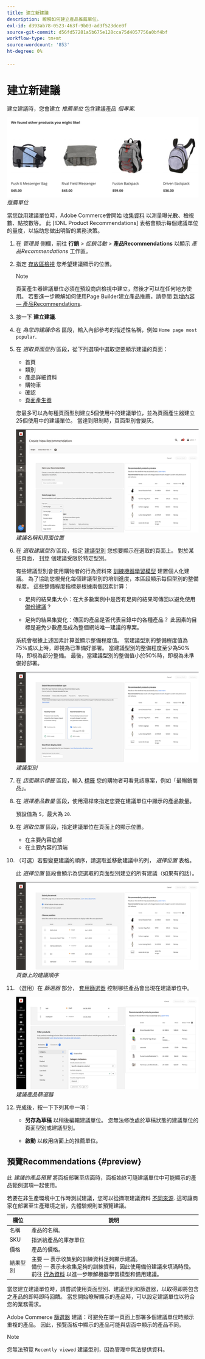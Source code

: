 ```yaml
---
title: 建立新建議
description: 瞭解如何建立產品推薦單位。
exl-id: d393ab78-0523-463f-9b03-ad3f523dce0f
source-git-commit: d56fd57281a5b675e128cca75d4057756a0bf4bf
workflow-type: tm+mt
source-wordcount: '853'
ht-degree: 0%

---
```


# 建立新建議

建立建議時，您會建立 _推薦單位_ 包含建議產品 _個專案_.

![推薦單位](assets/unit.png)
_推薦單位_

當您啟用建議單位時，Adobe Commerce會開始 [收集資料](workspace.md) 以測量曝光數、檢視數、點按數等。 此 [!DNL Product Recommendations] 表格會顯示每個建議單位的量度，以協助您做出明智的業務決策。

1. 在 _管理員_ 側欄，前往 **行銷** > _促銷活動_ > **產品Recommendations** 以顯示 _產品Recommendations_ 工作區。

1. 指定 [存放區檢視](https://experienceleague.adobe.com/docs/commerce-admin/start/setup/websites-stores-views.html#scope-settings) 您希望建議顯示的位置。

   >[!NOTE]
   >
   > 頁面產生器建議單位必須在預設商店檢視中建立，然後才可以在任何地方使用。 若要進一步瞭解如何使用Page Builder建立產品推薦，請參閱 [新增內容 — 產品Recommendations](https://experienceleague.adobe.com/docs/commerce-admin/page-builder/add-content/recommendations.html).

1. 按一下 **建立建議**.

1. 在 _為您的建議命名_ 區段，輸入內部參考的描述性名稱，例如 `Home page most popular`.

1. 在 _選取頁面型別_ 區段，從下列選項中選取您要顯示建議的頁面：

   - 首頁
   - 類別
   - 產品詳細資料
   - 購物車
   - 確認
   - [頁面產生器](https://experienceleague.adobe.com/docs/commerce-admin/page-builder/add-content/recommendations.html)

   您最多可以為每種頁面型別建立5個使用中的建議單位，並為頁面產生器建立25個使用中的建議單位。 當達到限制時，頁面型別會變灰。

   ![建議名稱和頁面](assets/create-recommendation.png)
   _建議名稱和頁面位置_

1. 在 _選取建議型別_ 區段，指定 [建議型別](type.md) 您想要顯示在選取的頁面上。 對於某些頁面， [刊登](placement.md) 個建議受限於特定型別。

   有些建議型別會使用購物者的行為資料來 [訓練機器學習模型](behavioral-data.md) 建置個人化建議。 為了協助您視覺化每個建議型別的培訓進度，本區段顯示每個型別的整備程度。 這些整備程度指標是根據兩個因素計算：

   - 足夠的結果集大小：在大多數案例中是否有足夠的結果可傳回以避免使用 [備份建議](behavioral-data.md#backuprecs)？

   - 足夠的結果集變化：傳回的產品是否代表目錄中的各種產品？ 此因素的目標是避免少數產品成為整個網站唯一建議的專案。

   系統會根據上述因素計算並顯示整備程度值。 當建議型別的整備程度值為75%或以上時，即視為已準備好部署。 當建議型別的整備程度至少為50%時，即視為部分整備。 最後，當建議型別的整備值小於50%時，即視為未準備好部署。

   ![建議型別](assets/create-recommendation-select-type.png)
   _建議型別_

1. 在 _店面顯示標籤_ 區段，輸入 [標籤](placement.md#recommendation-labels) 您的購物者可看見該專案，例如「最暢銷商品」。

1. 在 _選擇產品數量_ 區段，使用滑桿來指定您要在建議單位中顯示的產品數量。

   預設值為 `5`，最大為 `20`.

1. 在 _選取位置_ 區段，指定建議單位在頁面上的顯示位置。

   - 在主要內容底部
   - 在主要內容的頂端

1. （可選）若要變更建議的順序，請選取並移動建議中的列， _選擇位置_ 表格。

   此 _選擇位置_ 區段會顯示為您選取的頁面型別建立的所有建議（如果有的話）。

   ![建議順序](assets/create-recommendation-select-placement.png)
   _頁面上的建議順序_

1. （選用）在 _篩選器_ 部分， [套用篩選器](filters.md) 控制哪些產品會出現在建議單位中。

   ![建議篩選器](assets/create-recommendation-filter-products.png)
   _建議產品篩選器_

1. 完成後，按一下下列其中一項：

   - **另存為草稿** 以稍後編輯建議單位。 您無法修改處於草稿狀態的建議單位的頁面型別或建議型別。

   - **啟動** 以啟用店面上的推薦單位。

## 預覽Recommendations {#preview}

此 _建議的產品預覽_ 將面板部署至店面時，面板始終可隨建議單位中可能顯示的產品範例選項一起使用。

若要在非生產環境中工作時測試建議，您可以從擷取建議資料 [不同來源](settings.md). 這可讓商家在部署至生產環境之前，先體驗規則並預覽建議。

| 欄位 | 說明 |
|---|---|
| 名稱 | 產品的名稱。 |
| SKU | 指派給產品的庫存單位 |
| 價格 | 產品的價格。 |
| 結果型別 | 主要 — 表示收集到的訓練資料足夠顯示建議。<br />備份 — 表示未收集足夠的訓練資料，因此使用備份建議來填滿時段。 前往 [行為資料](behavioral-data.md) 以進一步瞭解機器學習模型和備用建議。 |

當您建立建議單位時，請嘗試使用頁面型別、建議型別和篩選器，以取得即將包含之產品的即時即時回饋。 當您開始瞭解顯示的產品時，可以設定建議單位以符合您的業務需求。

Adobe Commerce [篩選器](filters.md) 建議：可避免在單一頁面上部署多個建議單位時顯示重複的產品。 因此，預覽面板中顯示的產品可能與店面中顯示的產品不同。

>[!NOTE]
>
> 您無法預覽 `Recently viewed` 建議型別，因為管理中無法提供資料。

